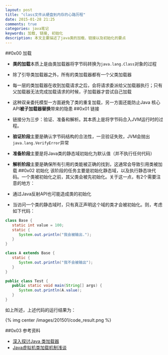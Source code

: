 ```yaml
---
layout: post
title: "class文件从硬盘到内存的心路历程"
date: 2015-01-28 21:25
comments: true
categories: java笔记
keywords: 加载, 链接, 初始化
description: 本文主要描述了java类的加载、链接以及初始化的要点
---
```


##0x00 加载
-   **类的加载**本质上是由类加载器将字节码转换为`java.lang.Class`对象的过程
-   除了引导类加载器之外，所有的类加载器都有一个父类加载器
-   每一层的类加载器在收到加载请求之后，会将请求委派给父加载器执行；只有父加载器无法完成加载请求的时候，子加载器才尝试自己加载
-   这种双亲委托模型一方面避免了类的重复加载，另一方面还能防止Java 核心API**被子加载器替换**带来的隐患
##0x01 链接
-   链接分为三步：验证、准备和解析。其本质上是将字节码合入JVM运行时的过程。
-   **验证阶段**主要是确认字节码结构的合法性，一旦验证失败，JVM会抛出`java.lang.VerifyError`异常
-   **准备阶段**主要是将Java类的静态域初始化为默认值（并不执行任何代码）
-   **解析阶段**主要是确保所有引用的类能被正确的找到，这通常会导致引用类被加载
##0x02 初始化
该阶段的任务主要是初始化静态域，以及执行静态块代码。一个类被初始化之前，其父类会被先初始化。关于这一点，有2个需要注意的地方：

-   通过Java反射API也可能造成类的初始化
-   当访问一个类的静态域时，只有真正声明这个域的类才会被初始化。则，考虑如下代码：

```java
class Base {   
   static int value = 100;   
   static {       
      System.out.println("我会被输出.");    
   }
}

class A extends Base {   
   static {       
      System.out.println("我不会被输出"); 
   }
}

public class Test {   
   public static void main(String[] args) {       
      System.out.println(A.value);  
   }
}
```

如上所述，上述代码的运行结果为：

{% img center /images/201501/code_result.png %}

##0x03 参考资料

-   [深入探讨Java 类加载器][1]
-   [Java虚拟机类加载机制浅谈][2]


  [1]: http://www.ibm.com/developerworks/cn/java/j-lo-classloader/index.html
  [2]: http://computerdragon.blog.51cto.com/6235984/1223354